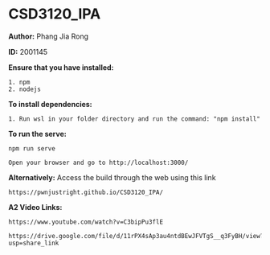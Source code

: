 # CSD3120_IPA
**Author:** Phang Jia Rong

**ID:** 2001145

**Ensure that you have installed:**

    1. npm 
    2. nodejs

**To install dependencies:**

    1. Run wsl in your folder directory and run the command: "npm install"

**To run the serve:**

	npm run serve

    Open your browser and go to http://localhost:3000/

**Alternatively:**
Access the build through the web using this link

    https://pwnjustright.github.io/CSD3120_IPA/

**A2 Video Links:**

    https://www.youtube.com/watch?v=C3bipPu3flE

    https://drive.google.com/file/d/11rPX4sAp3au4ntdBEwJFVTgS__q3FyBH/view?usp=share_link